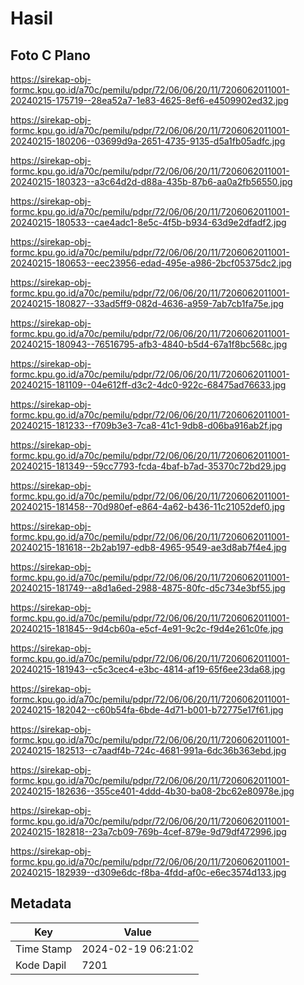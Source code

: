 # Hasil

## Foto C Plano

https://sirekap-obj-formc.kpu.go.id/a70c/pemilu/pdpr/72/06/06/20/11/7206062011001-20240215-175719--28ea52a7-1e83-4625-8ef6-e4509902ed32.jpg

https://sirekap-obj-formc.kpu.go.id/a70c/pemilu/pdpr/72/06/06/20/11/7206062011001-20240215-180206--03699d9a-2651-4735-9135-d5a1fb05adfc.jpg

https://sirekap-obj-formc.kpu.go.id/a70c/pemilu/pdpr/72/06/06/20/11/7206062011001-20240215-180323--a3c64d2d-d88a-435b-87b6-aa0a2fb56550.jpg

https://sirekap-obj-formc.kpu.go.id/a70c/pemilu/pdpr/72/06/06/20/11/7206062011001-20240215-180533--cae4adc1-8e5c-4f5b-b934-63d9e2dfadf2.jpg

https://sirekap-obj-formc.kpu.go.id/a70c/pemilu/pdpr/72/06/06/20/11/7206062011001-20240215-180653--eec23956-edad-495e-a986-2bcf05375dc2.jpg

https://sirekap-obj-formc.kpu.go.id/a70c/pemilu/pdpr/72/06/06/20/11/7206062011001-20240215-180827--33ad5ff9-082d-4636-a959-7ab7cb1fa75e.jpg

https://sirekap-obj-formc.kpu.go.id/a70c/pemilu/pdpr/72/06/06/20/11/7206062011001-20240215-180943--76516795-afb3-4840-b5d4-67a1f8bc568c.jpg

https://sirekap-obj-formc.kpu.go.id/a70c/pemilu/pdpr/72/06/06/20/11/7206062011001-20240215-181109--04e612ff-d3c2-4dc0-922c-68475ad76633.jpg

https://sirekap-obj-formc.kpu.go.id/a70c/pemilu/pdpr/72/06/06/20/11/7206062011001-20240215-181233--f709b3e3-7ca8-41c1-9db8-d06ba916ab2f.jpg

https://sirekap-obj-formc.kpu.go.id/a70c/pemilu/pdpr/72/06/06/20/11/7206062011001-20240215-181349--59cc7793-fcda-4baf-b7ad-35370c72bd29.jpg

https://sirekap-obj-formc.kpu.go.id/a70c/pemilu/pdpr/72/06/06/20/11/7206062011001-20240215-181458--70d980ef-e864-4a62-b436-11c21052def0.jpg

https://sirekap-obj-formc.kpu.go.id/a70c/pemilu/pdpr/72/06/06/20/11/7206062011001-20240215-181618--2b2ab197-edb8-4965-9549-ae3d8ab7f4e4.jpg

https://sirekap-obj-formc.kpu.go.id/a70c/pemilu/pdpr/72/06/06/20/11/7206062011001-20240215-181749--a8d1a6ed-2988-4875-80fc-d5c734e3bf55.jpg

https://sirekap-obj-formc.kpu.go.id/a70c/pemilu/pdpr/72/06/06/20/11/7206062011001-20240215-181845--9d4cb60a-e5cf-4e91-9c2c-f9d4e261c0fe.jpg

https://sirekap-obj-formc.kpu.go.id/a70c/pemilu/pdpr/72/06/06/20/11/7206062011001-20240215-181943--c5c3cec4-e3bc-4814-af19-65f6ee23da68.jpg

https://sirekap-obj-formc.kpu.go.id/a70c/pemilu/pdpr/72/06/06/20/11/7206062011001-20240215-182042--c60b54fa-6bde-4d71-b001-b72775e17f61.jpg

https://sirekap-obj-formc.kpu.go.id/a70c/pemilu/pdpr/72/06/06/20/11/7206062011001-20240215-182513--c7aadf4b-724c-4681-991a-6dc36b363ebd.jpg

https://sirekap-obj-formc.kpu.go.id/a70c/pemilu/pdpr/72/06/06/20/11/7206062011001-20240215-182636--355ce401-4ddd-4b30-ba08-2bc62e80978e.jpg

https://sirekap-obj-formc.kpu.go.id/a70c/pemilu/pdpr/72/06/06/20/11/7206062011001-20240215-182818--23a7cb09-769b-4cef-879e-9d79df472996.jpg

https://sirekap-obj-formc.kpu.go.id/a70c/pemilu/pdpr/72/06/06/20/11/7206062011001-20240215-182939--d309e6dc-f8ba-4fdd-af0c-e6ec3574d133.jpg


## Metadata

| Key        | Value               |
| ---------- | ------------------- |
| Time Stamp | 2024-02-19 06:21:02 |
| Kode Dapil | 7201                |



